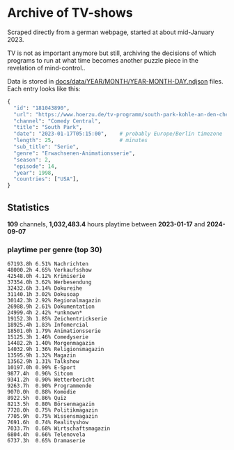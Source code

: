 # Archive of TV-shows

Scraped directly from a german webpage, started at about mid-January 2023.

TV is not as important anymore but still, archiving the decisions of which programs to run at what time
becomes another puzzle piece in the revelation of mind-control.. 

Data is stored in [docs/data/YEAR/MONTH/YEAR-MONTH-DAY.ndjson](docs/data/) files. 
Each entry looks like this:

```python
{
  "id": "181043890", 
  "url": "https://www.hoerzu.de/tv-programm/south-park-kohle-an-den-chefkoch/bid_181043890/", 
  "channel": "Comedy Central", 
  "title": "South Park", 
  "date": "2023-01-17T05:15:00",    # probably Europe/Berlin timezone 
  "length": 25,                     # minutes 
  "sub_title": "Serie", 
  "genre": "Erwachsenen-Animationsserie", 
  "season": 2, 
  "episode": 14, 
  "year": 1998, 
  "countries": ["USA"],
}
```

## Statistics

**109** channels, **1,032,483.4** hours playtime between **2023-01-17** and **2024-09-07**


### playtime per genre (top 30)

    67193.8h 6.51% Nachrichten
    48000.2h 4.65% Verkaufsshow
    42548.0h 4.12% Krimiserie
    37354.0h 3.62% Werbesendung
    32432.6h 3.14% Dokureihe
    31140.1h 3.02% Dokusoap
    30142.3h 2.92% Regionalmagazin
    26988.9h 2.61% Dokumentation
    24999.4h 2.42% *unknown*
    19152.3h 1.85% Zeichentrickserie
    18925.4h 1.83% Infomercial
    18501.0h 1.79% Animationsserie
    15125.3h 1.46% Comedyserie
    14482.2h 1.40% Morgenmagazin
    14032.9h 1.36% Religionsmagazin
    13595.9h 1.32% Magazin
    13562.9h 1.31% Talkshow
    10197.0h 0.99% E-Sport
    9877.4h  0.96% Sitcom
    9341.2h  0.90% Wetterbericht
    9263.7h  0.90% Programmende
    9070.0h  0.88% Komödie
    8922.5h  0.86% Quiz
    8213.5h  0.80% Börsenmagazin
    7728.0h  0.75% Politikmagazin
    7705.9h  0.75% Wissensmagazin
    7691.6h  0.74% Realityshow
    7033.7h  0.68% Wirtschaftsmagazin
    6804.4h  0.66% Telenovela
    6737.3h  0.65% Dramaserie
